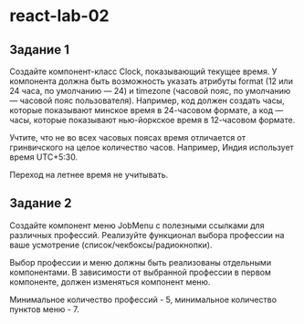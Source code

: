 # react-lab-02

## Задание 1

Создайте компонент-класс Clock, показывающий текущее время. У компонента должна быть возможность указать атрибуты format (12 или 24 часа, по умолчанию — 24) и timezone (часовой пояс, по умолчанию — часовой пояс пользователя). Например, код <Clock format='24' timezone='+3:00' /> должен создать часы, которые показывают минское время в 24-часовом формате, а код <Clock format='12' timezone='-5:00' /> — часы, которые показывают нью-йоркское время в 12-часовом формате.

Учтите, что не во всех часовых поясах время отличается от гринвичского на целое количество часов. Например, Индия использует время UTC+5:30.

Переход на летнее время не учитывать.

## Задание 2

Создайте компонент меню JobMenu с полезными ссылками для различных профессий. Реализуйте функционал выбора профессии на ваше усмотрение (список/чекбоксы/радиокнопки).

Выбор профессии и меню должны быть реализованы отдельными компонентами. В зависимости от выбранной профессии в первом компоненте, должен изменяться компонент меню.

Минимальное количество профессий - 5, минимальное количество пунктов меню - 7.
